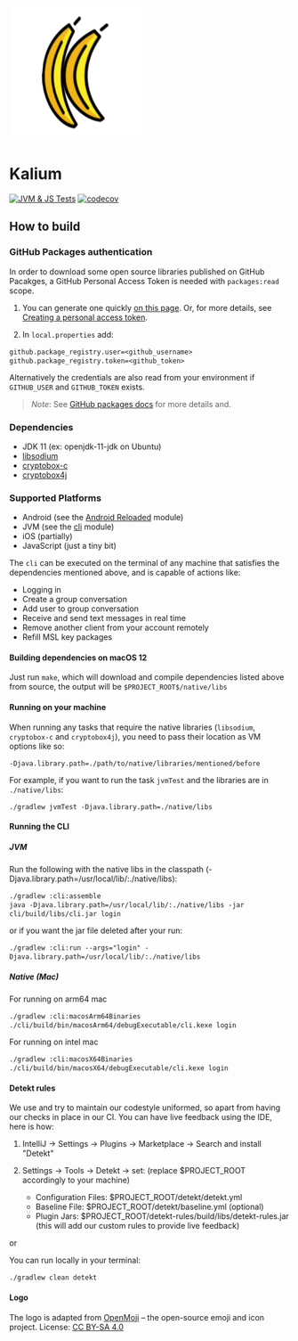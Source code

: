 
<img src="/.idea/icon.png" alt="Kalium Logo" style="max-width:100%;">

# Kalium
[![JVM & JS Tests](https://github.com/wireapp/kalium/actions/workflows/gradle-jvm-tests.yml/badge.svg)](https://github.com/wireapp/kalium/actions/workflows/gradle-jvm-tests.yml)
[![codecov](https://codecov.io/gh/wireapp/kalium/branch/develop/graph/badge.svg?token=UWQ1P7DY7I)](https://codecov.io/gh/wireapp/kalium)

## How to build

### GitHub Packages authentication

In order to download some open source libraries published on GitHub Pacakges, a GitHub Personal Access Token is needed with `packages:read` scope.

1. You can generate one quickly [on this page](https://github.com/settings/tokens/new?description=ReadPackages&scopes=read:packages). Or, for more details, see [Creating a personal access token](https://docs.github.com/en/authentication/keeping-your-account-and-data-secure/creating-a-personal-access-token).

2. In `local.properties` add:
```
github.package_registry.user=<github_username>
github.package_registry.token=<github_token>
```

Alternatively the credentials are also read from your environment if `GITHUB_USER` and `GITHUB_TOKEN` exists.

> *Note*: See [GitHub packages docs](https://docs.github.com/en/packages/learn-github-packages/introduction-to-github-packages#authenticating-to-github-packages) for more details and.

### Dependencies

- JDK 11 (ex: openjdk-11-jdk on Ubuntu)
- [libsodium](https://github.com/jedisct1/libsodium)
- [cryptobox-c](https://github.com/wireapp/cryptobox-c)
- [cryptobox4j](https://github.com/wireapp/cryptobox4j)

### Supported Platforms

- Android (see the [Android Reloaded](https://github.com/wireapp/wire-android-reloaded) module)
- JVM (see the [cli](https://github.com/wireapp/kalium/tree/develop/cli) module)
- iOS (partially)
- JavaScript (just a tiny bit)

The `cli` can be executed on the terminal of any machine that 
satisfies the dependencies mentioned above, and is capable of actions like:
- Logging in
- Create a group conversation
- Add user to group conversation
- Receive and send text messages in real time
- Remove another client from your account remotely
- Refill MSL key packages

#### Building dependencies on macOS 12

Just run `make`, which will download and compile dependencies listed above from source, 
the output will be `$PROJECT_ROOT$/native/libs`

#### Running on your machine

When running any tasks that require the native libraries (`libsodium`, `cryptobox-c` 
and `cryptobox4j`), you need to pass their location as VM options like so:

```
-Djava.library.path=./path/to/native/libraries/mentioned/before
```

For example, if you want to run the task `jvmTest` and the libraries are in `./native/libs`:

```
./gradlew jvmTest -Djava.library.path=./native/libs
```

#### Running the CLI

##### JVM

Run the following with the native libs in the
classpath (-Djava.library.path=/usr/local/lib/:./native/libs):

```
./gradlew :cli:assemble
java -Djava.library.path=/usr/local/lib/:./native/libs -jar cli/build/libs/cli.jar login 
```

or if you want the jar file deleted after your run:

```
./gradlew :cli:run --args="login" -Djava.library.path=/usr/local/lib/:./native/libs
```

##### Native (Mac)

For running on arm64 mac
```
./gradlew :cli:macosArm64Binaries
./cli/build/bin/macosArm64/debugExecutable/cli.kexe login
```

For running on intel mac
```
./gradlew :cli:macosX64Binaries
./cli/build/bin/macosX64/debugExecutable/cli.kexe login
```

#### Detekt rules

We use and try to maintain our codestyle uniformed, so apart from having our checks in place in our
CI. You can have live feedback using the IDE, here is how:

1. IntelliJ -> Settings -> Plugins -> Marketplace -> Search and install "Detekt"
2. Settings -> Tools -> Detekt -> set: (replace $PROJECT_ROOT accordingly to your machine)

    - Configuration Files: $PROJECT_ROOT/detekt/detekt.yml
    - Baseline File: $PROJECT_ROOT/detekt/baseline.yml (optional)
    - Plugin Jars: $PROJECT_ROOT/detekt-rules/build/libs/detekt-rules.jar (this will add our custom
      rules to provide live feedback)

or

You can run locally in your terminal:

```
./gradlew clean detekt
```

#### Logo

The logo is adapted from [OpenMoji](https://openmoji.org/) – the open-source emoji and icon project. License: [CC BY-SA 4.0](https://creativecommons.org/licenses/by-sa/4.0/)
